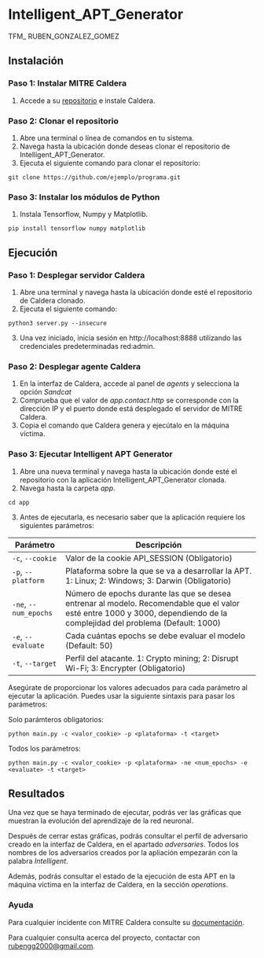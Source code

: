 # Intelligent_APT_Generator
TFM_ RUBEN_GONZALEZ_GOMEZ

## Instalación

### Paso 1: Instalar MITRE Caldera
1. Accede a su [repositorio](https://github.com/mitre/caldera) e instale Caldera.

### Paso 2: Clonar el repositorio
1. Abre una terminal o línea de comandos en tu sistema.
2. Navega hasta la ubicación donde deseas clonar el repositorio de Intelligent_APT_Generator.
3. Ejecuta el siguiente comando para clonar el repositorio:

```shell
git clone https://github.com/ejemplo/programa.git 
```

### Paso 3: Instalar los módulos de Python

1. Instala Tensorflow, Numpy y Matplotlib.
 ```shell
pip install tensorflow numpy matplotlib
```

## Ejecución

### Paso 1: Desplegar servidor Caldera
1. Abre una terminal y navega hasta la ubicación donde esté el repositorio de Caldera clonado.
2. Ejecuta el siguiente comando:
```shell
python3 server.py --insecure 
```
3. Una vez iniciado, inicia sesión en http://localhost:8888 utilizando las credenciales predeterminadas red:admin.

### Paso 2: Desplegar agente Caldera
1. En la interfaz de Caldera, accede al panel de *agents* y selecciona la opción *Sandcat*
2. Comprueba que el valor de *app.contact.http* se corresponde con la dirección IP y el puerto donde está desplegado el servidor de MITRE Caldera.
3. Copia el comando que Caldera genera y ejecútalo en la máquina víctima.

### Paso 3: Ejecutar Intelligent APT Generator
1. Abre una nueva terminal y navega hasta la ubicación donde esté el repositorio con la aplicación Intelligent_APT_Generator clonada.
2. Navega hasta la carpeta *app*.
```shell
cd app 
```

3. Antes de ejecutarla, es necesario saber que la aplicación requiere los siguientes parámetros:

| Parámetro | Descripción                  |
| --------- | ---------------------------- |
| `-c`, `--cookie`      | Valor de la cookie API_SESSION (Obligatorio)|
| `-p`, `--platform`      | Plataforma sobre la que se va a desarrollar la APT. 1: Linux; 2: Windows; 3: Darwin (Obligatorio) |
| `-ne`, `--num_epochs`      | Número de epochs durante las que se desea entrenar al modelo. Recomendable que el valor esté entre 1000 y 3000, dependiendo de la complejidad del problema (Default: 1000)|
| `-e`, `--evaluate`      | Cada cuántas epochs se debe evaluar el modelo (Default: 50) |
| `-t`, `--target`      | Perfil del atacante. 1: Crypto mining; 2: Disrupt Wi-Fi; 3: Encrypter (Obligatorio) |

Asegúrate de proporcionar los valores adecuados para cada parámetro al ejecutar la aplicación. Puedes usar la siguiente sintaxis para pasar los parámetros:

Solo parámteros obligatorios:
```shell
python main.py -c <valor_cookie> -p <plataforma> -t <target>
```

Todos los parámetros:
```shell
python main.py -c <valor_cookie> -p <plataforma> -ne <num_epochs> -e <evaluate> -t <target>
```

## Resultados

Una vez que se haya terminado de ejecutar, podrás ver las gráficas que muestran la evolución del aprendizaje de la red neuronal.

Después de cerrar estas gráficas, podrás consultar el perfil de adversario creado en la interfaz de Caldera, en el apartado *adversaries*. Todos los nombres de los adversarios creados por la apliación empezarán con la palabra *Intelligent*.

Además, podrás consultar el estado de la ejecución de esta APT en la máquina víctima en la interfaz de Caldera, en la sección *operations*.

### Ayuda

Para cualquier incidente con MITRE Caldera consulte su [documentación](https://caldera.readthedocs.io/en/latest/).

Para cualquier consulta acerca del proyecto, contactar con rubengg2000@gmail.com.